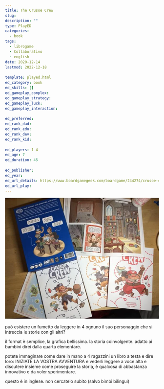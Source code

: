 ```yaml
---
title: The Crusoe Crew
slug: 
description: ""
type: PlayED
categories:
  - book
tags:
  - librogame
  - Collaborativo
  - english
date: 2020-12-14
lastmod: 2022-12-18

template: played.html
ed_category: book
ed_skills: []
ed_gameplay_complex: 
ed_gameplay_strategy: 
ed_gameplay_luck: 
ed_gameplay_interaction: 

ed_preferred: 
ed_rank_dad: 
ed_rank_edu: 
ed_rank_dev: 
ed_rank_kid: 

ed_players: 1-4
ed_age: 7
ed_duration: 45

ed_publisher: 
ed_year: 
ed_url_details: https://www.boardgamegeek.com/boardgame/244274/crusoe-crew
ed_url_play: 
---
```


![](../../assets/img/played/book/libro_crusoe_crew.webp)

può esistere un fumetto da leggere in 4 ognuno il suo personaggio che si intreccia le storie con gli altri?

il format è semplice, la grafica bellissima. la storia coinvolgente.
adatto ai bambini direi dalla quarta elementare.

potete immaginare come dare in mano a 4 ragazzini un libro a testa e dire loro: INIZIATE LA VOSTRA AVVENTURA e vederli leggere a voce alta e discutere insieme come proseguire la storia, è qualcosa di abbastanza innovativo e da voler sperimentare.

questo è in inglese. non cercatelo subito (salvo bimbi bilingui)
